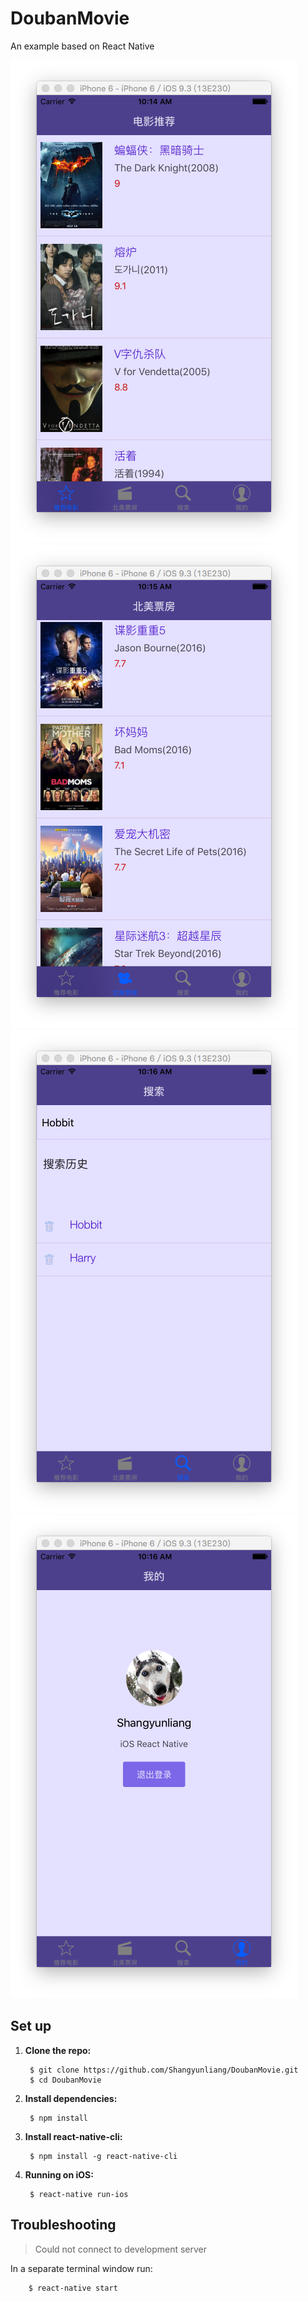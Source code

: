# DoubanMovie
An example based on React Native


![DoubanMovie icon](./images/1.png)
![DoubanMovie icon](./images/2.png)
![DoubanMovie icon](./images/3.png)
![DoubanMovie icon](./images/5.png)

## Set up
1. **Clone the repo:**

		$ git clone https://github.com/Shangyunliang/DoubanMovie.git  
		$ cd DoubanMovie
	
1. **Install dependencies:**

		$ npm install

1. **Install react-native-cli:**

		$ npm install -g react-native-cli

1. **Running on iOS:**

		$ react-native run-ios

## Troubleshooting
> Could not connect to development server

In a separate terminal window run:

		$ react-native start

